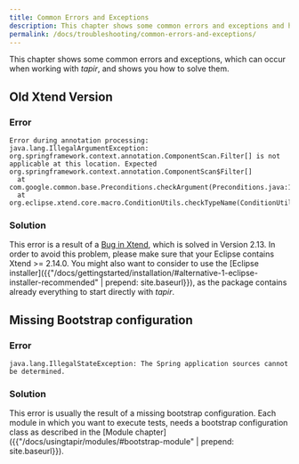 ```yaml
---
title: Common Errors and Exceptions
description: This chapter shows some common errors and exceptions and how to solve them.
permalink: /docs/troubleshooting/common-errors-and-exceptions/
---
```


This chapter shows some common errors and exceptions, which can occur when working with <i>tapir</i>, and shows you how to solve them.

## Old Xtend Version

### Error

```
Error during annotation processing:
java.lang.IllegalArgumentException: org.springframework.context.annotation.ComponentScan.Filter[] is not applicable at this location. Expected org.springframework.context.annotation.ComponentScan$Filter[]
  at com.google.common.base.Preconditions.checkArgument(Preconditions.java:122)
  at org.eclipse.xtend.core.macro.ConditionUtils.checkTypeName(ConditionUtils.java:80)
```

### Solution

This error is a result of a [Bug in Xtend](https://bugs.eclipse.org/bugs/show_bug.cgi?id=487559), which is solved in Version 2.13. In order to avoid this problem, please make sure that your Eclipse contains Xtend >= 2.14.0. You might also want to consider to use the [Eclipse installer]({{"/docs/gettingstarted/installation/#alternative-1-eclipse-installer-recommended" | prepend: site.baseurl}}), as the package contains already everything to start directly with <i>tapir</i>.

## Missing Bootstrap configuration

### Error
```
java.lang.IllegalStateException: The Spring application sources cannot be determined.
```

### Solution

This error is usually the result of a missing bootstrap configuration. Each module in which you want to execute tests, needs a bootstrap configuration class as described in the [Module chapter]({{"/docs/usingtapir/modules/#bootstrap-module" | prepend: site.baseurl}}).
